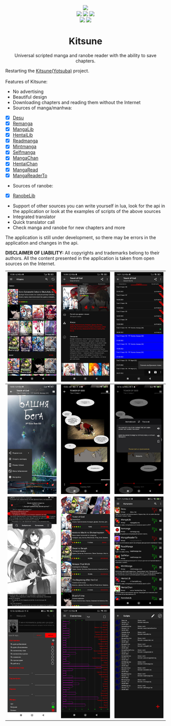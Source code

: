<div align="center">
    <p align="center">
		<img src="https://user-images.githubusercontent.com/103780136/192371190-ccd56058-4a5b-4052-8fd8-a3b5f66e5291.png">
		<br/>
		<img src="https://img.shields.io/badge/install_size-4.0 MB-brightgreen">
        <img src="https://img.shields.io/badge/version-1.8.3-blueviolet">
        <img src="https://img.shields.io/badge/android-7.0+-yellow">
        <br/>
        <img src="https://img.shields.io/badge/manga_sources-11-brightgreen"/> <img src="https://img.shields.io/badge/ranobe_sources-1-brightgreen"/>
	</p>
    <h1>Kitsune</h1>
    <p>Universal scripted manga and ranobe reader with the ability to save chapters.</p>
</div>

Restarting the [Kitsune(Yotsuba)](https://4pda.to/forum/index.php?showtopic=961133 "4pda") project.<br/><br/>
Features of Kitsune:
- No advertising
- Beautiful design
- Downloading chapters and reading them without the Internet
- Sources of manga/manhwa:
- [x] [Desu](https://desu.me)
- [x] [Remanga](https://remanga.org)
- [x] [MangaLib](https://mangalib.me)
- [x] [HentaiLib](https://v1.hentailib.org)
- [x] [Readmanga](https://readmanga.live)
- [x] [Mintmanga](https://mintmanga.live)
- [x] [Selfmanga](https://selfmanga.live)
- [x] [MangaChan](https://manga-chan.me)
- [x] [HentaiChan](https://xxxxx.hentaichan.live)
- [x] [MangaRead](https://www.mangaread.org)
- [x] [MangaReaderTo](https://mangareader.to/home)
- Sources of ranobe:
- [x] [RanobeLib](https://ranobelib.me)
- Support of other sources you can write yourself in lua, look for the api in the application or look at the examples of scripts of the above sources
- Integrated translator
- Quick translator call
- Check manga and ranobe for new chapters and more

The application is still under development, so there may be errors in the application and changes in the api.

**DISCLAIMER OF LIABILITY:** All copyrights and trademarks belong to their authors. All the content presented in the application is taken from open sources on the Internet.

| ![1](/content/1.jpg)   | ![2](/content/2.jpg)   | ![3](/content/3.jpg)   |
|------------------------|------------------------|------------------------|
| ![4](/content/4.jpg)   | ![5](/content/5.jpg)   | ![6](/content/6.jpg)   |
| ![7](/content/7.jpg)   | ![8](/content/8.jpg)   | ![9](/content/9.jpg)   |
| ![10](/content/10.jpg) | ![11](/content/11.jpg) | ![12](/content/12.jpg) |


